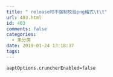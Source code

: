 ```yaml
---
title: " release时不强制校验png格式\t\t"
url: 403.html
id: 403
comments: false
categories:
  - 未分类
date: 2019-01-24 13:18:37
tags:
---
```


`aaptOptions.cruncherEnabled=false`